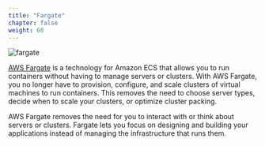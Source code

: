 ```yaml
---
title: "Fargate"
chapter: false
weight: 60
---
```


![fargate](/images/fargate.png)

[AWS Fargate](https://aws.amazon.com/fargate/) is a technology for Amazon ECS that allows
you to run containers without having to manage servers or clusters. With AWS Fargate, you
no longer have to provision, configure, and scale clusters of virtual machines to run
containers. This removes the need to choose server types, decide when to scale your
clusters, or optimize cluster packing.

AWS Fargate removes the need for you to interact with or think about servers or
clusters. Fargate lets you focus on designing and building your applications instead of
managing the infrastructure that runs them.
